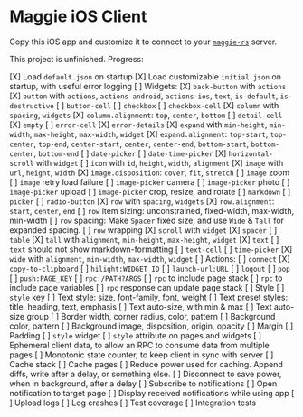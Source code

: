 #  Maggie iOS Client
Copy this iOS app and customize it to connect to your
[`maggie-rs`](https://github.com/mleonhard/maggie-rs) server.

This project is unfinished.  Progress:

[X] Load `default.json` on startup
[X] Load customizable `initial.json` on startup, with useful error logging
[ ] Widgets:
    [X] `back-button` with `actions`
    [X] `button` with `actions`, `actions-android`, `actions-ios`, `text`, `is-default`, `is-destructive`
    [ ] `button-cell`
    [ ] `checkbox`
    [ ] `checkbox-cell`
    [X] `column` with `spacing`, `widgets`
    [X] `column.alignment`: `top`, `center`, `bottom`
    [ ] `detail-cell`
    [X] `empty`
    [ ] `error-cell`
    [X] `error-details`
    [X] `expand` with `min-height`, `min-width`, `max-height`, `max-width`, `widget`
    [X] `expand.alignment`: `top-start`, `top-center`, `top-end`, `center-start`, `center`, `center-end`, `bottom-start`, `bottom-center`, `bottom-end`
    [ ] `date-picker`
    [ ] `date-time-picker`
    [X] `horizontal-scroll` with `widget`
    [ ] `icon` with `id`, `height`, `width`, `alignment`
    [X] `image` with `url`, `height`, `width`
    [X] `image.disposition`: `cover`, `fit`, `stretch`
    [ ] `image` zoom
    [ ] `image` retry load failure
    [ ] `image-picker` camera
    [ ] `image-picker` photo
    [ ] `image-picker` upload
    [ ] `image-picker` crop, resize, and rotate
    [ ] `markdown`
    [ ] `picker`
    [ ] `radio-button`
    [X] `row` with `spacing`, `widgets`
    [X] `row.alignment`: `start`, `center`, `end`
    [ ] `row` item sizing: unconstrained, fixed-width, max-width, min-width
    [ ] `row` spacing: Make `Spacer` fixed size, and use `Wide` & `Tall` for expanded spacing.
    [ ] `row` wrapping
    [X] `scroll` with `widget`
    [X] `spacer`
    [ ] `table`
    [X] `tall` with `alignment`, `min-height`, `max-height`, `widget`
    [X] `text`
    [ ] `text` should not show markdown-formatting
    [ ] `text-cell`
    [ ] `time-picker`
    [X] `wide` with `alignment`, `min-width`, `max-width`, `widget`
[ ] Actions:
    [ ] `connect`
    [X] `copy-to-clipboard`
    [ ] `hilight:WIDGET_ID`
    [ ] `launch-url:URL`
    [ ] `logout`
    [ ] `pop`
    [ ] `push:PAGE_KEY`
    [ ] `rpc:/PATH?ARGS`
    [ ] `rpc` to include page stack
    [ ] `rpc` to include page variables
    [ ] `rpc` response can update page stack
[ ] Style
    [ ] `style` key
    [ ] Text style: size, font-family, font, weight
    [ ] Text preset styles: title, heading, text, emphasis
    [ ] Text auto-size, with min & max
    [ ] Text auto-size group
    [ ] Border width, corner radius, color, pattern
    [ ] Background color, pattern
    [ ] Background image, disposition, origin, opacity
    [ ] Margin
    [ ] Padding
    [ ] `style` widget
    [ ] `style` attribute on pages and widgets
[ ] Ephemeral client data, to allow an RPC to consume data from multiple pages
[ ] Monotonic state counter, to keep client in sync with server
[ ] Cache stack
[ ] Cache pages
[ ] Reduce power used for caching.  Append diffs, write after a delay, or something else.
[ ] Disconnect to save power, when in background, after a delay
[ ] Subscribe to notifications
[ ] Open notification to target page
[ ] Display received notifications while using app
[ ] Upload logs
[ ] Log crashes
[ ] Test coverage
[ ] Integration tests
